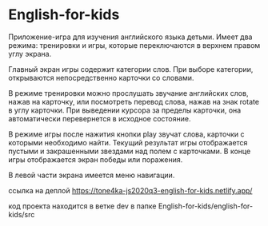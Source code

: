 # English-for-kids 

Приложение-игра для изучения английского языка детьми. 
Имеет два режима: тренировки и игры, которые переключаются в верхнем правом углу экрана.

Главный экран игры содержит категории слов. При выборе категории, открываются непосредственно карточки со словами.

В режиме тренировки можно прослушать звучание английских слов, нажав на карточку, или посмотреть перевод слова, нажав на знак rotate в углу карточки. При выведении курсора за пределы карточки, она автоматически перевернется в исходное состояние.

В режиме игры после нажития кнопки play звучат слова, карточки с которыми необходимо найти. Текущий результат игры отображается пустыми и закрашенными звездами над полем с карточками. В конце игры отображается экран победы или поражения.

В левой части экрана имеется меню навигации.


ссылка на деплой https://tone4ka-js2020q3-english-for-kids.netlify.app/

код проекта находится в ветке dev в папке English-for-kids/english-for-kids/src
